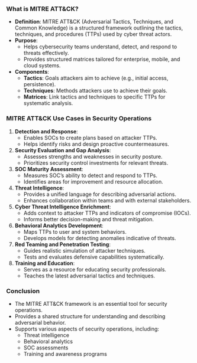 ### **What is MITRE ATT&CK?**
- **Definition**: MITRE ATT&CK (Adversarial Tactics, Techniques, and Common Knowledge) is a structured framework outlining the tactics, techniques, and procedures (TTPs) used by cyber threat actors.
- **Purpose**:
    - Helps cybersecurity teams understand, detect, and respond to threats effectively.
    - Provides structured matrices tailored for enterprise, mobile, and cloud systems.
- **Components**:
    - **Tactics**: Goals attackers aim to achieve (e.g., initial access, persistence).
    - **Techniques**: Methods attackers use to achieve their goals.
    - **Matrices**: Link tactics and techniques to specific TTPs for systematic analysis.



### **MITRE ATT&CK Use Cases in Security Operations**
1. **Detection and Response**:
    - Enables SOCs to create plans based on attacker TTPs.
    - Helps identify risks and design proactive countermeasures.
2. **Security Evaluation and Gap Analysis**:
    - Assesses strengths and weaknesses in security posture.
    - Prioritizes security control investments for relevant threats.
3. **SOC Maturity Assessment**:
    - Measures SOC’s ability to detect and respond to TTPs.
    - Identifies areas for improvement and resource allocation.
4. **Threat Intelligence**:
    - Provides a unified language for describing adversarial actions.
    - Enhances collaboration within teams and with external stakeholders.
5. **Cyber Threat Intelligence Enrichment**:
    - Adds context to attacker TTPs and indicators of compromise (IOCs).
    - Informs better decision-making and threat mitigation.
6. **Behavioral Analytics Development**:
    - Maps TTPs to user and system behaviors.
    - Develops models for detecting anomalies indicative of threats.
7. **Red Teaming and Penetration Testing**:
    - Guides realistic simulation of attacker techniques.
    - Tests and evaluates defensive capabilities systematically.
8. **Training and Education**:
    - Serves as a resource for educating security professionals.
    - Teaches the latest adversarial tactics and techniques.



### **Conclusion**
- The MITRE ATT&CK framework is an essential tool for security operations.
- Provides a shared structure for understanding and describing adversarial behavior.
- Supports various aspects of security operations, including:
    - Threat intelligence
    - Behavioral analytics
    - SOC assessments
    - Training and awareness programs
